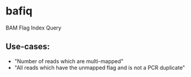 # bafiq
BAM Flag Index Query

## Use-cases:
- "Number of reads which are multi-mapped"
- "All reads which have the unmapped flag and is not a PCR duplicate"
